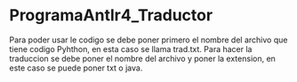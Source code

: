 # ProgramaAntlr4_Traductor
Para poder usar le codigo se debe poner primero el nombre del archivo que tiene codigo Pyhthon, en esta caso se llama trad.txt.
Para hacer la traduccion se debe poner el nombre del archivo y poner la extension, en este caso se puede poner txt o java.
